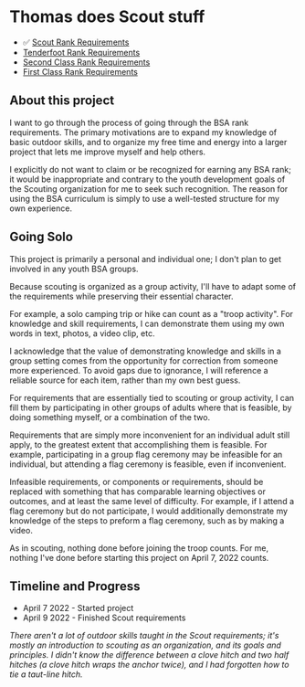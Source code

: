 # Thomas does Scout stuff

* ✅ [Scout Rank Requirements](./01-Scout.md)
* [Tenderfoot Rank Requirements](./02-Tenderfoot.md)
* [Second Class Rank Requirements](./03-Second-Class.md)
* [First Class Rank Requirements](./04-First-Class.md)

## About this project
I want to go through the process of going through the BSA rank requirements. The primary motivations are to expand my knowledge of basic outdoor skills, and to organize my free time and energy into a larger project that lets me improve myself and help others.  

I explicitly do not want to claim or be recognized for earning any BSA rank; it would be inappropriate and contrary to the youth development goals of the Scouting organization for me to seek such recognition. The reason for using the BSA curriculum is simply to use a well-tested structure for my own experience.

## Going Solo

This project is primarily a personal and individual one; I don't plan to get involved in any youth BSA groups. 

Because scouting is organized as a group activity, I'll have to adapt some of the requirements while preserving their essential character.  

For example, a solo camping trip or hike can count as a "troop activity". For knowledge and skill requirements, I can demonstrate them using my own words in text, photos, a video clip,  etc.  

I acknowledge that the value of demonstrating knowledge and skills in a group setting comes from the opportunity for correction from someone more experienced. To avoid gaps due to ignorance, I will reference a reliable source for each item, rather than my own best guess.

For requirements that are essentially tied to scouting or group activity, I can fill them by participating in other groups of adults where that is feasible, by doing something myself, or a combination of the two. 

Requirements that are simply more inconvenient for an individual adult still apply, to the greatest extent that accomplishing them is feasible. For example, participating in a group flag ceremony may be infeasible for an individual, but attending a flag ceremony is feasible, even if inconvenient.  

Infeasible requirements, or components or requirements, should be replaced with something that has comparable learning objectives or outcomes, and at least the same level of difficulty. For example, if I attend a flag ceremony but do not participate, I would additionally demonstrate my knowledge of the steps to preform a flag ceremony, such as by making a video.

As in scouting, nothing done before joining the troop counts. For me, nothing I've done before starting this project on April 7, 2022 counts.


## Timeline and Progress

- April 7 2022 - Started project
- April 9 2022 - Finished Scout requirements

*There aren't a lot of outdoor skills taught in the Scout requirements; it's mostly an introduction to scouting as an organization, and its goals and principles. I didn't know the difference between a clove hitch and two half hitches (a clove hitch wraps the anchor twice), and I had forgotten how to tie a taut-line hitch.*
